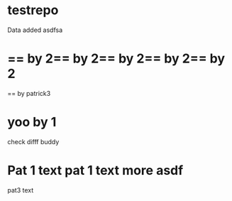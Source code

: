 testrepo
========


Data added asdfsa

== by 2== by 2== by 2== by 2== by 2
=======

== by patrick3



yoo by 1
=======

check difff buddy


Pat 1 text
pat 1 text more
asdf
=======
pat3 text



